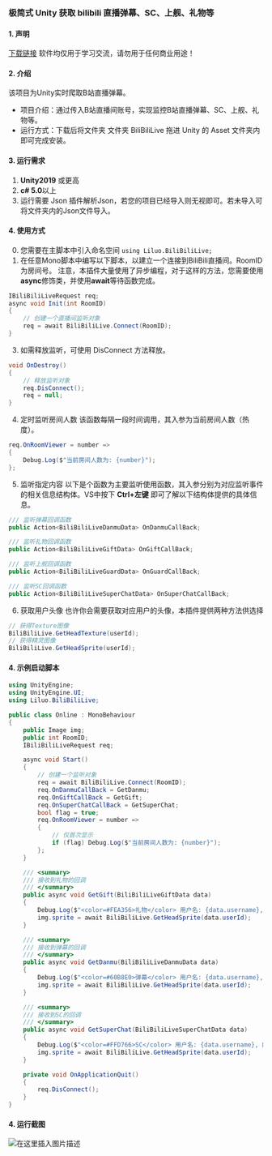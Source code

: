 ### 极简式 Unity 获取 bilibili 直播弹幕、SC、上舰、礼物等
#### 1. 声明
[下载链接](https://github.com/a820715049/BiliBiliLive)
软件均仅用于学习交流，请勿用于任何商业用途！
#### 2. 介绍
该项目为Unity实时爬取B站直播弹幕。
 - 项目介绍：通过传入B站直播间账号，实现监控B站直播弹幕、SC、上舰、礼物等。
 - 运行方式：下载后将文件夹 文件夹 BiliBiliLive 拖进 Unity 的 Asset 文件夹内即可完成安装。
#### 3. 运行需求
1. **Unity2019** 或更高
2. **c# 5.0**以上
3. 运行需要 Json 插件解析Json，若您的项目已经导入则无视即可。若未导入可将文件夹内的Json文件导入。
#### 4. 使用方式
0. 您需要在主脚本中引入命名空间 `using Liluo.BiliBiliLive;`
1. 在任意Mono脚本中编写以下脚本，以建立一个连接到BiliBili直播间。RoomID 为房间号。
注意，本插件大量使用了异步编程，对于这样的方法，您需要使用**async**修饰类，并使用**await**等待函数完成。
```csharp
IBiliBiliLiveRequest req;
async void Init(int RoomID)
{
    // 创建一个直播间监听对象
    req = await BiliBiliLive.Connect(RoomID);
}
```
3. 如需释放监听，可使用 DisConnect 方法释放。

```csharp
void OnDestroy()
{
    // 释放监听对象
    req.DisConnect();
    req = null;
}
```
4. 定时监听房间人数
该函数每隔一段时间调用，其入参为当前房间人数（热度）。
```csharp
req.OnRoomViewer = number =>
{
    Debug.Log($"当前房间人数为: {number}");
};
```
5. 监听指定内容
以下是个函数为主要监听使用函数，其入参分别为对应监听事件的相关信息结构体。VS中按下 **Ctrl+左键** 即可了解以下结构体提供的具体信息。
```csharp
/// 监听弹幕回调函数
public Action<BiliBiliLiveDanmuData> OnDanmuCallBack;

/// 监听礼物回调函数
public Action<BiliBiliLiveGiftData> OnGiftCallBack;

/// 监听上舰回调函数
public Action<BiliBiliLiveGuardData> OnGuardCallBack;

/// 监听SC回调函数
public Action<BiliBiliLiveSuperChatData> OnSuperChatCallBack;
```
6. 获取用户头像
也许你会需要获取对应用户的头像，本插件提供两种方法供选择
```csharp
// 获得Texture图像
BiliBiliLive.GetHeadTexture(userId);
// 获得精灵图像
BiliBiliLive.GetHeadSprite(userId);
```
#### 4. 示例启动脚本
```csharp
using UnityEngine;
using UnityEngine.UI;
using Liluo.BiliBiliLive;

public class Online : MonoBehaviour
{
    public Image img;
    public int RoomID;
    IBiliBiliLiveRequest req;

    async void Start()
    {
        // 创建一个监听对象
        req = await BiliBiliLive.Connect(RoomID);
        req.OnDanmuCallBack = GetDanmu;
        req.OnGiftCallBack = GetGift;
        req.OnSuperChatCallBack = GetSuperChat;
        bool flag = true;
        req.OnRoomViewer = number =>
        {
        	// 仅首次显示
            if (flag) Debug.Log($"当前房间人数为: {number}");
        };
    }

    /// <summary>
    /// 接收到礼物的回调
    /// </summary>
    public async void GetGift(BiliBiliLiveGiftData data)
    {
        Debug.Log($"<color=#FEA356>礼物</color> 用户名: {data.username}, 礼物名: {data.giftName}, 数量: {data.num}, 总价: {data.total_coin}");
        img.sprite = await BiliBiliLive.GetHeadSprite(data.userId);
    }

    /// <summary>
    /// 接收到弹幕的回调
    /// </summary>
    public async void GetDanmu(BiliBiliLiveDanmuData data)
    {
        Debug.Log($"<color=#60B8E0>弹幕</color> 用户名: {data.username}, 内容: {data.content}, 舰队等级: {data.guardLevel}");
        img.sprite = await BiliBiliLive.GetHeadSprite(data.userId);
    }

    /// <summary>
    /// 接收到SC的回调
    /// </summary>
    public async void GetSuperChat(BiliBiliLiveSuperChatData data)
    {
        Debug.Log($"<color=#FFD766>SC</color> 用户名: {data.username}, 内容: {data.content}, 金额: {data.price}");
        img.sprite = await BiliBiliLive.GetHeadSprite(data.userId);
    }

    private void OnApplicationQuit()
    {
        req.DisConnect();
    }
}
```
#### 4. 运行截图
![在这里插入图片描述](https://img-blog.csdnimg.cn/1da30020560045dc87d3a9e543c18488.png)
